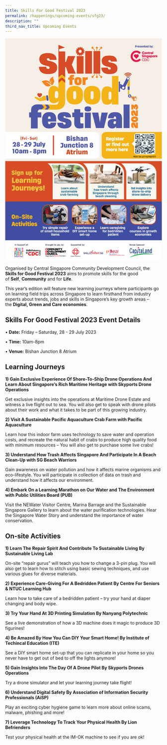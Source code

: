 ```yaml
---
title: Skills For Good Festival 2023
permalink: /happenings/upcoming-events/sfg23/
description: ""
third_nav_title: Upcoming Events
---
```

![](/images/Happenings/sfg2023.jpg)

Organised by Central Singapore Community Development Council, the **Skills for Good Festival 2023** aims to promote skills for the good of **Self**, **Community** and for **Life**. 

This year’s edition will feature new learning journeys where participants go on learning field trips across Singapore to learn firsthand from industry experts about trends, jobs and skills in Singapore’s key growth areas – the **Digital, Green and Care economies**.


Skills For Good Festival 2023 Event Details
--------------------

•  **Date:**&nbsp;Friday – Saturday,  28 - 29 July 2023

• **Time:**&nbsp;10am-8pm

• **Venue:**&nbsp;Bishan Junction 8 Atrium


Learning Journeys
--------------------

**1) Gain Exclusive Experience Of Shore-To-Ship Drone Operations And Learn About Singapore’s Rich Maritime Heritage with Skyports Drone Operations** 

Get exclusive insights into the operations at Maritime Drone Estate and witness a live flight out to sea. You will also get to speak with drone pilots about their work and what it takes to be part of this growing industry.


**2)  Visit A Sustainable Pacific Aquaculture Crab Farm with Pacific Aquaculture**

Learn how this indoor farm uses technology to save water and operation costs, and recreate the natural habit of crabs to produce high quality food with minimum resources – You will also get to purchase some live crabs!


**3) Understand How Trash Affects Singapore And Participate In A Beach Clean-Up with SG Beach Warriors**

Gain awareness on water pollution and how it affects marine organisms and eco-lifestyle.  You will participate in collection of data on trash and understand how it affects our environment.

**4) Embark On a Learning Marathon on Our Water and The Environment with Public Utilities Board (PUB)**

Visit the NEWater Visitor Centre, Marina Barrage and the Sustainable Singapore Gallery to learn about the water purification technologies. Hear the Singapore Water Story and understand the importance of water conservation. 


On-site Activities
--------------------

**1) Learn The Repair Spirit And Contribute To Sustainable Living By Sustainable Living Lab** 

On-site “repair gurus” will teach you how to change a 3-pin plug. You will also get to learn how to stitch using basic sewing techniques, and use various glues for diverse materials. &nbsp;

**2) Experience Care-Giving For A Bedridden Patient By Centre For Seniors &amp; NTUC Learning Hub**

Learn how to take care of a bedridden patient – try your hand at diaper changing and body wipe. &nbsp;


**3) Try Your Hand At 3D Printing Simulation By Nanyang Polytechnic** 


See a live demonstration of how a 3D machine does it magic to produce 3D figurines!&nbsp;


**4) Be Amazed By How You Can DIY Your Smart Home! By Institute of Techincal Education (ITE)** 

See a DIY smart home set-up that you can replicate in your home so you never have to get out of bed to off the lights anymore! &nbsp;


**5) Gain Insights Into The Day Of A Drone Pilot By Skyports Drones Operations**


Try a drone simulator and let your learning journey take flight! &nbsp;


**6) Understand Digital Safety By Association of Information Security Professionals (AiSP)**

Play an exciting cyber hygiene game to learn more about online scams, malware, phishing and more! &nbsp;


**7) Leverage Technology To Track Your Physical Health By Lion Befrienders**


Test your physical health at the IM-OK machine to see if you are ok! &nbsp;